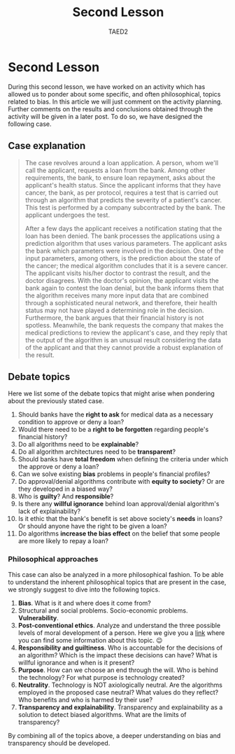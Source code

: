 ﻿---
author: TAED2
pubDatetime: 2024-04-15T00:00:00
title: Second Lesson
slug: second-lesson
featured: true
description: An introduction to our case & the several debate topics.
main: True
---

# Second Lesson

During this second lesson, we have worked on an activity which has allowed us to ponder about some specific, and often philosophical, topics related to bias. In this article we will just comment on the activity planning. Further comments on the results and conclusions obtained through the activity will be given in a later post. To do so, we have designed the following case.

## Case explanation

> The case revolves around a loan application. A person, whom we'll call the applicant, requests a loan from the bank. Among other requirements, the bank, to ensure loan repayment, asks about the applicant's health status. Since the applicant informs that they have cancer, the bank, as per protocol, requires a test that is carried out through an algorithm that predicts the severity of a patient's cancer. This test is performed by a company subcontracted by the bank. The applicant undergoes the test.
>
> After a few days the applicant receives a notification stating that the loan has been denied. The bank processes the applications using a prediction algorithm that uses various parameters. The applicant asks the bank which parameters were involved in the decision. One of the input parameters, among others, is the prediction about the state of the cancer; the medical algorithm concludes that it is a severe cancer. The applicant visits his/her doctor to contrast the result, and the doctor disagrees. With the doctor's opinion, the applicant visits the bank again to contest the loan denial, but the bank informs them that the algorithm receives many more input data that are combined through a sophisticated neural network, and therefore, their health status may not have played a determining role in the decision. Furthermore, the bank argues that their financial history is not spotless. Meanwhile, the bank requests the company that makes the medical predictions to review the applicant's case, and they reply that the output of the algorithm is an unusual result considering the data of the applicant and that they cannot provide a robust explanation of the result.

## Debate topics

Here we list some of the debate topics that might arise when pondering about the previously stated case.

1. Should banks have the **right to ask** for medical data as a necessary condition to approve or deny a loan?
2. Would there need to be a **right to be forgotten** regarding people's financial history?
3. Do all algorithms need to be **explainable**?
4. Do all algorithm architectures need to be **transparent**?
5. Should banks have **total freedom** when defining the criteria under which the approve or deny a loan?
6. Can we solve existing **bias** problems in people's financial profiles?
7. Do approval/denial algorithms contribute with **equity to society**? Or are they developed in a biased way?
8. Who is **guilty**? And **responsible**?
9. Is there any **willful ignorance** behind loan approval/denial algorithm's lack of explainability?
10. Is it ethic that the bank's benefit is set above society's **needs** in loans? Or should anyone have the right to be given a loan?
11. Do algorithms **increase the bias effect** on the belief that some people are more likely to repay a loan?

### Philosophical approaches

This case can also be analyzed in a more philosophical fashion. To be able to understand the inherent philosophical topics that are present in the case, we strongly suggest to dive into the following topics.

1. **Bias**. What is it and where does it come from?
2. Structural and social problems. Socio-economic problems. **Vulnerability**.
3. **Post-conventional ethics**. Analyze and understand the three possible levels of moral development of a person. Here we give you a [link](http://www.xtec.cat/~lvallmaj/passeig/kohlber2.htm) where you can find some information about this topic. 😉
4. **Responsibility and guiltiness**. Who is accountable for the decisions of an algorithm? Which is the impact these decisions can have? What is willful ignorance and when is it present?
5. **Purpose**. How can we choose an end through the will. Who is behind the technology? For what purpose is technology created?
6. **Neutrality**. Technology is NOT axiologically neutral. Are the algorithms employed in the proposed case neutral? What values do they reflect? Who benefits and who is harmed by their use?
7. **Transparency and explainability**. Transparency and explainability as a solution to detect biased algorithms. What are the limits of transparency?

By combining all of the topics above, a deeper understanding on bias and transparency should be developed.
